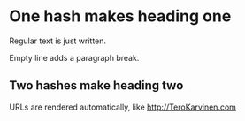# One hash makes heading one 

Regular text is just written. 

Empty line adds a paragraph break. 

## Two hashes make heading two

URLs are rendered automatically, like http://TeroKarvinen.com

